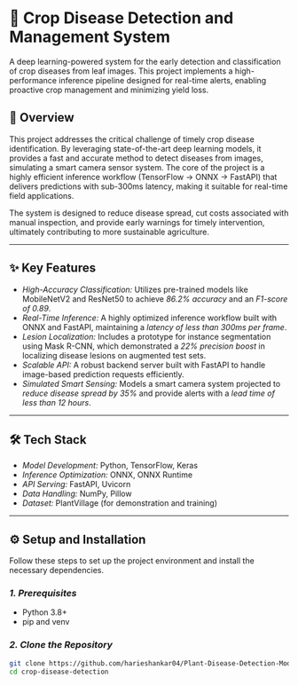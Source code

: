 # 🌿 Crop Disease Detection and Management System

A deep learning-powered system for the early detection and classification of crop diseases from leaf images. This project implements a high-performance inference pipeline designed for real-time alerts, enabling proactive crop management and minimizing yield loss.

## 📜 Overview

This project addresses the critical challenge of timely crop disease identification. By leveraging state-of-the-art deep learning models, it provides a fast and accurate method to detect diseases from images, simulating a smart camera sensor system. The core of the project is a highly efficient inference workflow (TensorFlow → ONNX → FastAPI) that delivers predictions with sub-300ms latency, making it suitable for real-time field applications.

The system is designed to reduce disease spread, cut costs associated with manual inspection, and provide early warnings for timely intervention, ultimately contributing to more sustainable agriculture.

***

## ✨ Key Features

* *High-Accuracy Classification:* Utilizes pre-trained models like MobileNetV2 and ResNet50 to achieve *86.2% accuracy* and an *F1-score of 0.89*.
* *Real-Time Inference:* A highly optimized inference workflow built with ONNX and FastAPI, maintaining a *latency of less than 300ms per frame*.
* *Lesion Localization:* Includes a prototype for instance segmentation using Mask R-CNN, which demonstrated a *22% precision boost* in localizing disease lesions on augmented test sets.
* *Scalable API:* A robust backend server built with FastAPI to handle image-based prediction requests efficiently.
* *Simulated Smart Sensing:* Models a smart camera system projected to *reduce disease spread by 35%* and provide alerts with a *lead time of less than 12 hours*.

***

## 🛠 Tech Stack

* *Model Development:* Python, TensorFlow, Keras
* *Inference Optimization:* ONNX, ONNX Runtime
* *API Serving:* FastAPI, Uvicorn
* *Data Handling:* NumPy, Pillow
* *Dataset:* PlantVillage (for demonstration and training)

***

## ⚙ Setup and Installation

Follow these steps to set up the project environment and install the necessary dependencies.

### *1. Prerequisites*
* Python 3.8+
* pip and venv

### *2. Clone the Repository*
```bash
git clone https://github.com/harieshankar04/Plant-Disease-Detection-Model
cd crop-disease-detection
